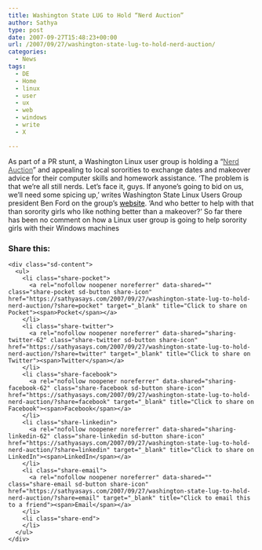```yaml
---
title: Washington State LUG to Hold “Nerd Auction”
author: Sathya
type: post
date: 2007-09-27T15:48:23+00:00
url: /2007/09/27/washington-state-lug-to-hold-nerd-auction/
categories:
  - News
tags:
  - DE
  - Home
  - linux
  - user
  - ux
  - web
  - windows
  - write
  - X

---
```

As part of a PR stunt, a Washington Linux user group is holding a &#8220;[<font color="#555555">Nerd Auction</font>][1]&#8221; and appealing to local sororities to exchange dates and makeover advice for their computer skills and homework assistance. &#8216;The problem is that we&#8217;re all still nerds. Let&#8217;s face it, guys. If anyone&#8217;s going to bid on us, we&#8217;ll need some spicing up,&#8217; writes Washington State Linux Users Group president Ben Ford on the group&#8217;s [<font color="#000000">website</font>][2]. &#8216;And who better to help with that than sorority girls who like nothing better than a makeover?&#8217; So far there has been no comment on how a Linux user group is going to help sorority girls with their Windows machines

<div class="sharedaddy sd-sharing-enabled">
  <div class="robots-nocontent sd-block sd-social sd-social-icon-text sd-sharing">
    <h3 class="sd-title">
      Share this:
    </h3>
    
    <div class="sd-content">
      <ul>
        <li class="share-pocket">
          <a rel="nofollow noopener noreferrer" data-shared="" class="share-pocket sd-button share-icon" href="https://sathyasays.com/2007/09/27/washington-state-lug-to-hold-nerd-auction/?share=pocket" target="_blank" title="Click to share on Pocket"><span>Pocket</span></a>
        </li>
        <li class="share-twitter">
          <a rel="nofollow noopener noreferrer" data-shared="sharing-twitter-62" class="share-twitter sd-button share-icon" href="https://sathyasays.com/2007/09/27/washington-state-lug-to-hold-nerd-auction/?share=twitter" target="_blank" title="Click to share on Twitter"><span>Twitter</span></a>
        </li>
        <li class="share-facebook">
          <a rel="nofollow noopener noreferrer" data-shared="sharing-facebook-62" class="share-facebook sd-button share-icon" href="https://sathyasays.com/2007/09/27/washington-state-lug-to-hold-nerd-auction/?share=facebook" target="_blank" title="Click to share on Facebook"><span>Facebook</span></a>
        </li>
        <li class="share-linkedin">
          <a rel="nofollow noopener noreferrer" data-shared="sharing-linkedin-62" class="share-linkedin sd-button share-icon" href="https://sathyasays.com/2007/09/27/washington-state-lug-to-hold-nerd-auction/?share=linkedin" target="_blank" title="Click to share on LinkedIn"><span>LinkedIn</span></a>
        </li>
        <li class="share-email">
          <a rel="nofollow noopener noreferrer" data-shared="" class="share-email sd-button share-icon" href="https://sathyasays.com/2007/09/27/washington-state-lug-to-hold-nerd-auction/?share=email" target="_blank" title="Click to email this to a friend"><span>Email</span></a>
        </li>
        <li class="share-end">
        </li>
      </ul>
    </div>
  </div>
</div>

 [1]: http://www.cnn.com/2007/TECH/09/26/nerd.auction.ap/index.html
 [2]: http://lug.wsu.edu/